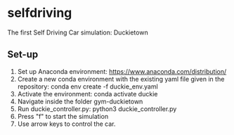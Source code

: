 # selfdriving
The first Self Driving Car simulation: Duckietown


## Set-up

1. Set up Anaconda environment:  https://www.anaconda.com/distribution/
2. Create a new conda environment with the existing yaml file given in the repository: conda env create -f duckie_env.yaml
3. Activate the environment: conda activate duckie
4. Navigate inside the folder gym-duckietown
5. Run duckie_controller.py: python3 duckie_controller.py
6. Press "f" to start the simulation
7. Use arrow keys to control the car.
